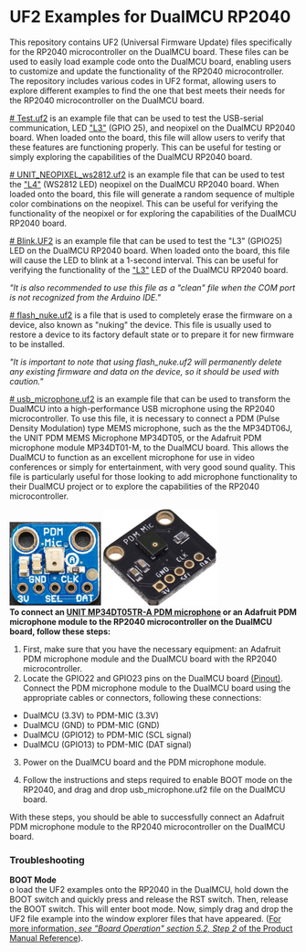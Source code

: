 UF2 Examples for DualMCU RP2040
====================

This repository contains UF2 (Universal Firmware Update) files specifically for the RP2040 microcontroller on the DualMCU board. These files can be used to easily load example code onto the DualMCU board, enabling users to customize and update the functionality of the RP2040 microcontroller. The repository includes various codes in UF2 format, allowing users to explore different examples to find the one that best meets their needs for the RP2040 microcontroller on the DualMCU board.


[# Test.uf2](https://github.com/UNIT-Electronics/DualMCU/blob/main/Software/UF2_Files/Test.uf2) is an example file that can be used to test the USB-serial communication, LED ["L3"](https://raw.githubusercontent.com/UNIT-Electronics/DualMCU/main/Hardware/Resources/Front%20View%20DualMCU%20Topology.jpg) (GPIO 25), and neopixel on the DualMCU RP2040 board. When loaded onto the board, this file will allow users to verify that these features are functioning properly. This can be useful for testing or simply exploring the capabilities of the DualMCU RP2040 board.

[# UNIT_NEOPIXEL_ws2812.uf2](https://github.com/UNIT-Electronics/DualMCU/blob/main/Software/UF2_Files/UNIT_NEOPIXEL_ws2812.uf2) is an example file that can be used to test the ["L4"](https://raw.githubusercontent.com/UNIT-Electronics/DualMCU/main/Hardware/Resources/Front%20View%20DualMCU%20Topology.jpg) (WS2812 LED) neopixel on the DualMCU RP2040 board. When loaded onto the board, this file will generate a random sequence of multiple color combinations on the neopixel. This can be useful for verifying the functionality of the neopixel or for exploring the capabilities of the DualMCU RP2040 board.

[# Blink.UF2](https://github.com/UNIT-Electronics/DualMCU/blob/main/Software/UF2_Files/blink.uf2) is an example file that can be used to test the "L3" (GPIO25) LED on the DualMCU RP2040 board. When loaded onto the board, this file will cause the LED to blink at a 1-second interval. This can be useful for verifying the functionality of the ["L3"](https://raw.githubusercontent.com/UNIT-Electronics/DualMCU/main/Hardware/Resources/Front%20View%20DualMCU%20Topology.jpg) LED  of the DualMCU RP2040 board.

*"It is also recommended to use this file as a "clean" file when the COM port is not recognized from the Arduino IDE."*

[# flash_nuke.uf2](https://github.com/UNIT-Electronics/DualMCU/blob/main/Software/UF2_Files/flash_nuke.uf2)  is a file that is used to completely erase the firmware on a device, also known as "nuking" the device. This file is usually used to restore a device to its factory default state or to prepare it for new firmware to be installed. 

*"It is important to note that using flash_nuke.uf2 will permanently delete any existing firmware and data on the device, so it should be used with caution."*

[# usb_microphone.uf2](https://github.com/UNIT-Electronics/DualMCU/blob/main/Software/UF2_Files/usb_microphone.uf2) is an example file that can be used to transform the DualMCU into a high-performance USB microphone using the RP2040 microcontroller. To use this file, it is necessary to connect a PDM (Pulse Density Modulation) type MEMS microphone, such as the the MP34DT06J, the UNIT PDM MEMS Microphone MP34DT05, or the Adafruit PDM microphone module MP34DT01-M, to the DualMCU board. This allows the DualMCU to function as an excellent microphone for use in video conferences or simply for entertainment, with very good sound quality. This file is particularly useful for those looking to add microphone functionality to their DualMCU project or to explore the capabilities of the RP2040 microcontroller.

<img src="UF2_Files/PDM-Mic.jpg?raw=false" width="160px">  <img src="https://github.com/UNIT-Electronics/DualMCU/blob/main/Software/UF2_Files/AR3631-UNIT-MP34DT05TR-A-Modulo-Microfono-PDM-V2.jpg?raw=false" width="200px"><br/>
**To connect an [UNIT MP34DT05TR-A PDM microphone](https://uelectronics.com/producto/unit-mp34dt05tr-a-modulo-microfono-pdm/) or an Adafruit PDM microphone module to the RP2040 microcontroller on the DualMCU board, follow these steps:**

1. First, make sure that you have the necessary equipment: an Adafruit PDM microphone module and the DualMCU board with the RP2040 microcontroller.
2. Locate the GPIO22 and GPIO23 pins on the DualMCU board [(Pinout)](https://github.com/UNIT-Electronics/DualMCU/blob/main/Hardware/Resources/EU0002-DUALMCU%20V3.1.2.jpg). Connect the PDM microphone module to the DualMCU board using the appropriate cables or connectors, following these connections:

* DualMCU (3.3V)   to  PDM-MIC (3.3V)
* DualMCU (GND)    to  PDM-MIC (GND)
* DualMCU (GPIO12) to  PDM-MIC (SCL signal)
* DualMCU (GPIO13) to  PDM-MIC (DAT signal)

3. Power on the DualMCU board and the PDM microphone module.

4. Follow the instructions and steps required to enable BOOT mode on the RP2040, and drag and drop usb_microphone.uf2 file on the DualMCU board.

With these steps, you should be able to successfully connect an Adafruit PDM microphone module to the RP2040 microcontroller on the DualMCU board.


### Troubleshooting

__BOOT Mode__  
o load the UF2 examples onto the RP2040 in the DualMCU, hold down the BOOT switch and quickly press and release the RST switch. Then, release the BOOT switch. This will enter boot mode. Now, simply drag and drop the UF2 file example into the window explorer files that have appeared. ([For more information, *see "Board Operation" section 5.2, Step 2*  of the Product Manual Reference](https://github.com/UNIT-Electronics/DualMCU/blob/main/DualMCU(Product%20Reference%20Manual).pdf)).

